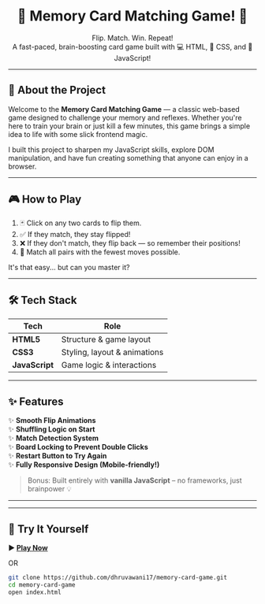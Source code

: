 <h1 align="center">🧠 Memory Card Matching Game! 🎴</h1>

<p align="center">
  Flip. Match. Win. Repeat!<br/>
  A fast-paced, brain-boosting card game built with 💻 HTML, 🎨 CSS, and 🧠 JavaScript!
</p>

---

## 🚀 About the Project

Welcome to the **Memory Card Matching Game** — a classic web-based game designed to challenge your memory and reflexes. Whether you're here to train your brain or just kill a few minutes, this game brings a simple idea to life with some slick frontend magic.

I built this project to sharpen my JavaScript skills, explore DOM manipulation, and have fun creating something that anyone can enjoy in a browser.

---

## 🎮 How to Play

1. 🃏 Click on any two cards to flip them.
2. ✅ If they match, they stay flipped!
3. ❌ If they don't match, they flip back — so remember their positions!
4. 🔄 Match all pairs with the fewest moves possible.

It's that easy... but can you master it?

---

## 🛠️ Tech Stack

| Tech        | Role                          |
|-------------|-------------------------------|
| **HTML5**   | Structure & game layout       |
| **CSS3**    | Styling, layout & animations  |
| **JavaScript** | Game logic & interactions    |

---

## ✨ Features

✨ **Smooth Flip Animations**  
✨ **Shuffling Logic on Start**  
✨ **Match Detection System**  
✨ **Board Locking to Prevent Double Clicks**  
✨ **Restart Button to Try Again**  
✨ **Fully Responsive Design (Mobile-friendly!)**

> Bonus: Built entirely with **vanilla JavaScript** – no frameworks, just brainpower 💡

---


---

## 🧪 Try It Yourself

**▶️ [Play Now](https://dhruvawani17.github.io/Memory--game/)**

OR

```bash
git clone https://github.com/dhruvawani17/memory-card-game.git
cd memory-card-game
open index.html
